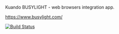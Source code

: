 Kuando BUSYLIGHT - web browsers integration app.

https://www.busylight.com/

[![Build Status](https://travis-ci.com/thuliumcc/busylight-rest-host.svg)](https://travis-ci.com/thuliumcc/busylight-rest-host)

